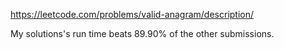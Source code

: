 https://leetcode.com/problems/valid-anagram/description/

My solutions's run time beats 89.90% of the other submissions.
